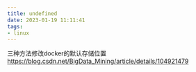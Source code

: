 ```yaml
---
title: undefined
date: 2023-01-19 11:11:41
tags:
- linux
---
```



三种方法修改docker的默认存储位置
https://blog.csdn.net/BigData_Mining/article/details/104921479